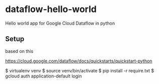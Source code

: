 # dataflow-hello-world
Hello world app for Google Cloud Dataflow in python


Setup
-----

based on this

https://cloud.google.com/dataflow/docs/quickstarts/quickstart-python

$ virtualenv venv
$ source venv/bin/activate
$ pip install -r require.txt
$ gcloud auth application-default login
